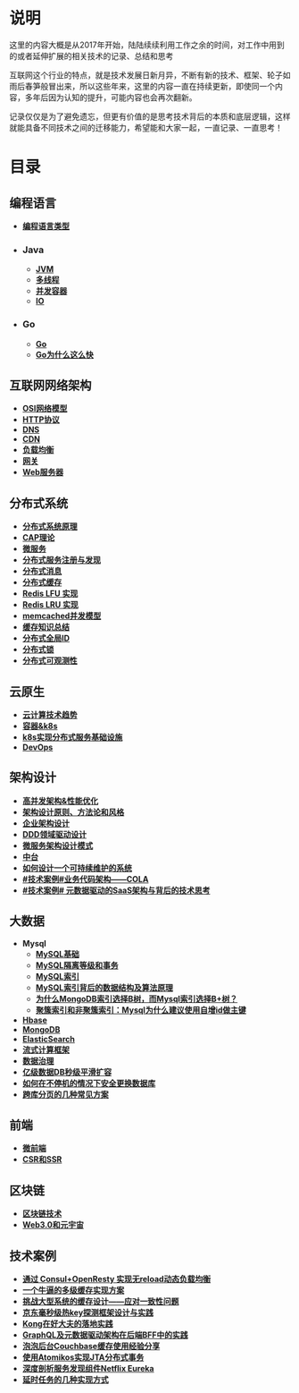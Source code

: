 # **说明**
这里的内容大概是从2017年开始，陆陆续续利用工作之余的时间，对工作中用到的或者延伸扩展的相关技术的记录、总结和思考

互联网这个行业的特点，就是技术发展日新月异，不断有新的技术、框架、轮子如雨后春笋般冒出来，所以这些年来，这里的内容一直在持续更新，即使同一个内容，多年后因为认知的提升，可能内容也会再次翻新。

记录仅仅是为了避免遗忘，但更有价值的是思考技术背后的本质和底层逻辑，这样就能具备不同技术之间的迁移能力，希望能和大家一起，一直记录、一直思考！

# **目录**
## **编程语言**
- **[编程语言类型](https://github.com/xiaoyuge/Tech-Notes/blob/main/%E7%BC%96%E7%A8%8B%E8%AF%AD%E8%A8%80/%E7%BC%96%E7%A8%8B%E8%AF%AD%E8%A8%80%E7%B1%BB%E5%9E%8B.md)**
- ### **Java**
  - **[JVM](https://github.com/xiaoyuge/Tech-Notes/blob/main/Java/JVM.md)**
  - **[多线程](https://github.com/xiaoyuge/Tech-Notes/blob/main/Java/%E5%A4%9A%E7%BA%BF%E7%A8%8B.md)**
  - **[并发容器](https://github.com/xiaoyuge/Tech-Notes/blob/main/Java/%E5%B9%B6%E5%8F%91%E5%AE%B9%E5%99%A8.md)**
  - **[IO](https://github.com/xiaoyuge/Tech-Notes/blob/main/Java/IO.md)**
- ### **Go**
  - **[Go](https://github.com/xiaoyuge/Tech-Notes/blob/main/Go/Go/Go.md)**
  - **[Go为什么这么快](https://github.com/xiaoyuge/Tech-Notes/blob/main/Go/Go/Go%E4%B8%BA%E4%BB%80%E4%B9%88%E8%BF%99%E4%B9%88%E5%BF%AB.md)**
## **互联网网络架构**
- **[OSI网络模型](https://github.com/xiaoyuge/Tech-Notes/blob/main/%E4%BA%92%E8%81%94%E7%BD%91%E7%BD%91%E7%BB%9C%E6%9E%B6%E6%9E%84/OSI%E7%BD%91%E7%BB%9C%E6%A8%A1%E5%9E%8B.md)**
- **[HTTP协议](https://github.com/xiaoyuge/Tech-Notes/blob/main/%E4%BA%92%E8%81%94%E7%BD%91%E7%BD%91%E7%BB%9C%E6%9E%B6%E6%9E%84/HTTP%E5%8D%8F%E8%AE%AE.md)**
- **[DNS](https://github.com/xiaoyuge/Tech-Notes/blob/main/%E4%BA%92%E8%81%94%E7%BD%91%E7%BD%91%E7%BB%9C%E6%9E%B6%E6%9E%84/DNS.md)**
- **[CDN](https://github.com/xiaoyuge/Tech-Notes/blob/main/%E4%BA%92%E8%81%94%E7%BD%91%E7%BD%91%E7%BB%9C%E6%9E%B6%E6%9E%84/CDN.md)**
- **[负载均衡](https://github.com/xiaoyuge/Tech-Notes/blob/main/%E4%BA%92%E8%81%94%E7%BD%91%E7%BD%91%E7%BB%9C%E6%9E%B6%E6%9E%84/%E8%B4%9F%E8%BD%BD%E5%9D%87%E8%A1%A1.md)**
- **[网关](https://github.com/xiaoyuge/Tech-Notes/blob/main/%E4%BA%92%E8%81%94%E7%BD%91%E7%BD%91%E7%BB%9C%E6%9E%B6%E6%9E%84/%E7%BD%91%E5%85%B3.md)**
- **[Web服务器](https://github.com/xiaoyuge/Tech-Notes/blob/main/%E4%BA%92%E8%81%94%E7%BD%91%E7%BD%91%E7%BB%9C%E6%9E%B6%E6%9E%84/Web%E6%9C%8D%E5%8A%A1%E5%99%A8.md)**
##  **分布式系统**
- **[分布式系统原理](https://github.com/xiaoyuge/Tech-Notes/blob/main/%E5%88%86%E5%B8%83%E5%BC%8F%E7%B3%BB%E7%BB%9F/%E5%88%86%E5%B8%83%E5%BC%8F%E7%B3%BB%E7%BB%9F%E5%8E%9F%E7%90%86.md)**
- **[CAP理论](https://github.com/xiaoyuge/Tech-Notes/blob/main/%E5%88%86%E5%B8%83%E5%BC%8F%E7%B3%BB%E7%BB%9F/CAP%E7%90%86%E8%AE%BA.md)**
- **[微服务](https://github.com/xiaoyuge/Tech-Notes/blob/main/%E5%88%86%E5%B8%83%E5%BC%8F%E7%B3%BB%E7%BB%9F/%E5%BE%AE%E6%9C%8D%E5%8A%A1.md)**
- **[分布式服务注册与发现](https://github.com/xiaoyuge/Tech-Notes/blob/main/%E5%88%86%E5%B8%83%E5%BC%8F%E7%B3%BB%E7%BB%9F/%E5%88%86%E5%B8%83%E5%BC%8F%E6%9C%8D%E5%8A%A1%E6%B3%A8%E5%86%8C%E4%B8%8E%E5%8F%91%E7%8E%B0.md)**
- **[分布式消息](https://github.com/xiaoyuge/Tech-Notes/blob/main/%E5%88%86%E5%B8%83%E5%BC%8F%E7%B3%BB%E7%BB%9F/%E5%88%86%E5%B8%83%E5%BC%8F%E6%B6%88%E6%81%AF.md)**
- **[分布式缓存](https://github.com/xiaoyuge/Tech-Notes/blob/main/%E5%88%86%E5%B8%83%E5%BC%8F%E7%B3%BB%E7%BB%9F/%E5%88%86%E5%B8%83%E5%BC%8F%E7%BC%93%E5%AD%98.md)**
- **[Redis LFU 实现](https://github.com/xiaoyuge/Tech-Notes/blob/main/%E5%88%86%E5%B8%83%E5%BC%8F%E7%B3%BB%E7%BB%9F/Redis%E7%9A%84LFU%E5%AE%9E%E7%8E%B0.md)**
- **[Redis LRU 实现](https://github.com/xiaoyuge/Tech-Notes/blob/main/%E5%88%86%E5%B8%83%E5%BC%8F%E7%B3%BB%E7%BB%9F/Redis%E7%9A%84LRU%E5%AE%9E%E7%8E%B0.md)**
- **[memcached并发模型](https://github.com/xiaoyuge/Tech-Notes/blob/main/%E5%88%86%E5%B8%83%E5%BC%8F%E7%B3%BB%E7%BB%9F/memcached%E5%B9%B6%E5%8F%91%E6%A8%A1%E5%9E%8B.md)**
- **[缓存知识总结](https://github.com/xiaoyuge/Tech-Notes/blob/main/%E5%88%86%E5%B8%83%E5%BC%8F%E7%B3%BB%E7%BB%9F/%E7%BC%93%E5%AD%98%E7%9F%A5%E8%AF%86%E6%80%BB%E7%BB%93.md)**
- **[分布式全局ID](https://github.com/xiaoyuge/Tech-Notes/blob/main/%E5%88%86%E5%B8%83%E5%BC%8F%E7%B3%BB%E7%BB%9F/%E5%88%86%E5%B8%83%E5%BC%8F%E5%85%A8%E5%B1%80ID.md)**
- **[分布式锁](https://github.com/xiaoyuge/Tech-Notes/blob/main/%E5%88%86%E5%B8%83%E5%BC%8F%E7%B3%BB%E7%BB%9F/%E5%88%86%E5%B8%83%E5%BC%8F%E9%94%81.md)**
- **[分布式可观测性](https://github.com/xiaoyuge/Tech-Notes/blob/main/%E5%88%86%E5%B8%83%E5%BC%8F%E7%B3%BB%E7%BB%9F/%E5%88%86%E5%B8%83%E5%BC%8F%E5%8F%AF%E8%A7%82%E6%B5%8B%E6%80%A7.md)**
## **云原生**
- **[云计算技术趋势](https://github.com/xiaoyuge/Tech-Notes/blob/main/%E4%BA%91%E5%8E%9F%E7%94%9F/%E4%BA%91%E8%AE%A1%E7%AE%97%E6%8A%80%E6%9C%AF%E8%B6%8B%E5%8A%BF.md)**
- **[容器&k8s](https://github.com/xiaoyuge/Tech-Notes/blob/main/%E4%BA%91%E5%8E%9F%E7%94%9F/%E5%AE%B9%E5%99%A8%E5%92%8Ck8s.md)**
- **[k8s实现分布式服务基础设施](https://github.com/xiaoyuge/Tech-Notes/blob/main/%E4%BA%91%E5%8E%9F%E7%94%9F/k8s%E5%AE%9E%E7%8E%B0%E5%88%86%E5%B8%83%E5%BC%8F%E6%9C%8D%E5%8A%A1%E5%9F%BA%E7%A1%80%E8%AE%BE%E6%96%BD.md)**
- **[DevOps](https://github.com/xiaoyuge/Tech-Notes/blob/main/%E4%BA%91%E5%8E%9F%E7%94%9F/DevOps.md)**
## **架构设计**
- **[高并发架构&性能优化](https://github.com/xiaoyuge/Tech-Notes/blob/main/%E6%9E%B6%E6%9E%84%E8%AE%BE%E8%AE%A1/%E9%AB%98%E5%B9%B6%E5%8F%91%E6%9E%B6%E6%9E%84%E5%92%8C%E6%80%A7%E8%83%BD%E4%BC%98%E5%8C%96.md)**
- **[架构设计原则、方法论和风格](https://github.com/xiaoyuge/Tech-Notes/blob/main/%E6%9E%B6%E6%9E%84%E8%AE%BE%E8%AE%A1/%E6%9E%B6%E6%9E%84%E8%AE%BE%E8%AE%A1%E5%8E%9F%E5%88%99%E3%80%81%E6%96%B9%E6%B3%95%E8%AE%BA%E5%92%8C%E9%A3%8E%E6%A0%BC.md)**
- **[企业架构设计](https://github.com/xiaoyuge/Tech-Notes/blob/main/%E6%9E%B6%E6%9E%84%E8%AE%BE%E8%AE%A1/%E4%BC%81%E4%B8%9A%E6%9E%B6%E6%9E%84%E8%AE%BE%E8%AE%A1.md)**
- **[DDD领域驱动设计](https://github.com/xiaoyuge/Tech-Notes/blob/main/%E6%9E%B6%E6%9E%84%E8%AE%BE%E8%AE%A1/DDD%E9%A2%86%E5%9F%9F%E9%A9%B1%E5%8A%A8%E8%AE%BE%E8%AE%A1.md)**
- **[微服务架构设计模式](https://github.com/xiaoyuge/Tech-Notes/blob/main/%E6%9E%B6%E6%9E%84%E8%AE%BE%E8%AE%A1/%E5%BE%AE%E6%9C%8D%E5%8A%A1%E6%9E%B6%E6%9E%84%E8%AE%BE%E8%AE%A1%E6%A8%A1%E5%BC%8F.md)**
- **[中台](https://github.com/xiaoyuge/Tech-Notes/blob/main/%E6%9E%B6%E6%9E%84%E8%AE%BE%E8%AE%A1/%E4%B8%AD%E5%8F%B0.md)**
- **[如何设计一个可持续维护的系统](https://github.com/xiaoyuge/Tech-Notes/blob/main/%E6%9E%B6%E6%9E%84%E8%AE%BE%E8%AE%A1/%E5%A6%82%E4%BD%95%E8%AE%BE%E8%AE%A1%E4%B8%80%E4%B8%AA%E5%8F%AF%E6%8C%81%E7%BB%AD%E7%BB%B4%E6%8A%A4%E7%9A%84%E7%B3%BB%E7%BB%9F.md)**
- **[#技术案例#业务代码架构——COLA](https://github.com/xiaoyuge/Tech-Notes/blob/main/%E6%9E%B6%E6%9E%84%E8%AE%BE%E8%AE%A1/%E4%B8%9A%E5%8A%A1%E4%BB%A3%E7%A0%81%E6%9E%B6%E6%9E%84%E2%80%94%E2%80%94COLA.md)**
- **[#技术案例# 元数据驱动的SaaS架构与背后的技术思考](https://github.com/xiaoyuge/Tech-Notes/blob/main/%E6%9E%B6%E6%9E%84%E8%AE%BE%E8%AE%A1/%E5%85%83%E6%95%B0%E6%8D%AE%E9%A9%B1%E5%8A%A8%E7%9A%84SaaS%E6%9E%B6%E6%9E%84%E4%B8%8E%E8%83%8C%E5%90%8E%E7%9A%84%E6%8A%80%E6%9C%AF%E6%80%9D%E8%80%83.md)**
## **大数据**
- **Mysql**
  - **[MySQL基础](https://github.com/xiaoyuge/Tech-Notes/blob/main/%E5%A4%A7%E6%95%B0%E6%8D%AE/Mysql/Mysql%E5%9F%BA%E7%A1%80.md)**
  - **[MySQL隔离等级和事务](https://github.com/xiaoyuge/Tech-Notes/blob/main/%E5%A4%A7%E6%95%B0%E6%8D%AE/Mysql/MySQL%E9%9A%94%E7%A6%BB%E7%AD%89%E7%BA%A7%E5%92%8C%E4%BA%8B%E5%8A%A1.md)**
  - **[MySQL索引](https://github.com/xiaoyuge/Tech-Notes/blob/main/%E5%A4%A7%E6%95%B0%E6%8D%AE/Mysql/MySQL%E7%B4%A2%E5%BC%95.md)**
  - **[MySQL索引背后的数据结构及算法原理](https://github.com/xiaoyuge/Tech-Notes/blob/main/%E5%A4%A7%E6%95%B0%E6%8D%AE/Mysql/MySQL%E7%B4%A2%E5%BC%95%E8%83%8C%E5%90%8E%E7%9A%84%E6%95%B0%E6%8D%AE%E7%BB%93%E6%9E%84%E5%8F%8A%E7%AE%97%E6%B3%95%E5%8E%9F%E7%90%86.md)**
  - **[为什么MongoDB索引选择B树，而Mysql索引选择B+树？](https://github.com/xiaoyuge/Tech-Notes/blob/main/%E5%A4%A7%E6%95%B0%E6%8D%AE/Mysql/%E4%B8%BA%E4%BB%80%E4%B9%88MongoDB%E7%B4%A2%E5%BC%95%E9%80%89%E6%8B%A9B%E6%A0%91%E8%80%8CMysql%E7%B4%A2%E5%BC%95%E9%80%89%E6%8B%A9B%2B%E6%A0%91.md)**
  - **[聚簇索引和非聚簇索引：Mysql为什么建议使用自增id做主键](https://github.com/xiaoyuge/Tech-Notes/blob/main/%E5%A4%A7%E6%95%B0%E6%8D%AE/Mysql/Mysql%E4%B8%BA%E4%BB%80%E4%B9%88%E5%BB%BA%E8%AE%AE%E4%BD%BF%E7%94%A8%E8%87%AA%E5%A2%9Eid%E5%81%9A%E4%B8%BB%E9%94%AE.md)**
- **[Hbase](https://github.com/xiaoyuge/Tech-Notes/blob/main/%E5%A4%A7%E6%95%B0%E6%8D%AE/Hbase.md)**
- **[MongoDB](https://github.com/xiaoyuge/Tech-Notes/blob/main/%E5%A4%A7%E6%95%B0%E6%8D%AE/MongoDB.md)**
- **[ElasticSearch](https://github.com/xiaoyuge/Tech-Notes/blob/main/%E5%A4%A7%E6%95%B0%E6%8D%AE/ElasticSearch.md)**
- **[流式计算框架](https://github.com/xiaoyuge/Tech-Notes/blob/main/%E5%A4%A7%E6%95%B0%E6%8D%AE/%E6%B5%81%E5%BC%8F%E8%AE%A1%E7%AE%97%E6%A1%86%E6%9E%B6.md)**
- **[数据治理](https://github.com/xiaoyuge/Tech-Notes/blob/main/%E5%A4%A7%E6%95%B0%E6%8D%AE/%E6%95%B0%E6%8D%AE%E6%B2%BB%E7%90%86.md)**
- **[亿级数据DB秒级平滑扩容](https://github.com/xiaoyuge/Tech-Notes/blob/main/%E5%A4%A7%E6%95%B0%E6%8D%AE/%E4%BA%BF%E7%BA%A7%E6%95%B0%E6%8D%AEDB%E7%A7%92%E7%BA%A7%E5%B9%B3%E6%BB%91%E6%89%A9%E5%AE%B9.md)**
- **[如何在不停机的情况下安全更换数据库](https://github.com/xiaoyuge/Tech-Notes/blob/main/%E5%A4%A7%E6%95%B0%E6%8D%AE/%E5%A6%82%E4%BD%95%E5%9C%A8%E4%B8%8D%E5%81%9C%E6%9C%BA%E7%9A%84%E6%83%85%E5%86%B5%E4%B8%8B%E5%AE%89%E5%85%A8%E6%9B%B4%E6%8D%A2%E6%95%B0%E6%8D%AE%E5%BA%93.md)**
- **[跨库分页的几种常见方案](https://github.com/xiaoyuge/Tech-Notes/blob/main/%E5%A4%A7%E6%95%B0%E6%8D%AE/%E8%B7%A8%E5%BA%93%E5%88%86%E9%A1%B5%E7%9A%84%E5%87%A0%E7%A7%8D%E5%B8%B8%E8%A7%81%E6%96%B9%E6%A1%88.md)**
## **前端**
- **[微前端](https://github.com/xiaoyuge/Tech-Notes/blob/main/%E5%89%8D%E7%AB%AF/%E5%BE%AE%E5%89%8D%E7%AB%AF.md)**
- **[CSR和SSR](https://github.com/xiaoyuge/Tech-Notes/blob/main/%E5%89%8D%E7%AB%AF/CSR%E5%92%8CSSR.md)**
## **区块链**
- **[区块链技术](https://github.com/xiaoyuge/Tech-Notes/blob/main/%E5%8C%BA%E5%9D%97%E9%93%BE/%E5%8C%BA%E5%9D%97%E9%93%BE%E6%8A%80%E6%9C%AF.md)**
- **[Web3.0和元宇宙](https://github.com/xiaoyuge/Tech-Notes/blob/main/%E5%8C%BA%E5%9D%97%E9%93%BE/Web3.0%E5%92%8C%E5%85%83%E5%AE%87%E5%AE%99.md)**
## **技术案例**
- **[通过 Consul+OpenResty 实现无reload动态负载均衡](https://github.com/xiaoyuge/Tech-Notes/blob/main/%E6%8A%80%E6%9C%AF%E6%A1%88%E4%BE%8B/%E9%80%9A%E8%BF%87Consul%2BOpenResty%E5%AE%9E%E7%8E%B0%E6%97%A0reload%E5%8A%A8%E6%80%81%E8%B4%9F%E8%BD%BD%E5%9D%87%E8%A1%A1.md)**
- **[一个牛逼的多级缓存实现方案](https://github.com/xiaoyuge/Tech-Notes/blob/main/%E6%8A%80%E6%9C%AF%E6%A1%88%E4%BE%8B/%E4%B8%80%E4%B8%AA%E7%89%9B%E9%80%BC%E7%9A%84%E5%A4%9A%E7%BA%A7%E7%BC%93%E5%AD%98%E5%AE%9E%E7%8E%B0%E6%96%B9%E6%A1%88.md)**
- **[挑战大型系统的缓存设计——应对一致性问题](https://github.com/xiaoyuge/Tech-Notes/blob/main/%E6%8A%80%E6%9C%AF%E6%A1%88%E4%BE%8B/%E6%8C%91%E6%88%98%E5%A4%A7%E5%9E%8B%E7%B3%BB%E7%BB%9F%E7%9A%84%E7%BC%93%E5%AD%98%E8%AE%BE%E8%AE%A1%E2%80%94%E2%80%94%E5%BA%94%E5%AF%B9%E4%B8%80%E8%87%B4%E6%80%A7%E9%97%AE%E9%A2%98.md)**
- **[京东毫秒级热key探测框架设计与实践](https://github.com/xiaoyuge/Tech-Notes/blob/main/%E6%8A%80%E6%9C%AF%E6%A1%88%E4%BE%8B/%E4%BA%AC%E4%B8%9C%E6%AF%AB%E7%A7%92%E7%BA%A7%E7%83%ADkey%E6%8E%A2%E6%B5%8B%E6%A1%86%E6%9E%B6%E8%AE%BE%E8%AE%A1%E4%B8%8E%E5%AE%9E%E8%B7%B5.md)**
- **[Kong在好大夫的落地实践](https://github.com/xiaoyuge/Tech-Notes/blob/main/%E6%8A%80%E6%9C%AF%E6%A1%88%E4%BE%8B/Kong%E5%9C%A8%E5%A5%BD%E5%A4%A7%E5%A4%AB%E7%9A%84%E8%90%BD%E5%9C%B0%E5%AE%9E%E8%B7%B5.md)**
- **[GraphQL及元数据驱动架构在后端BFF中的实践](https://github.com/xiaoyuge/Tech-Notes/blob/main/%E6%8A%80%E6%9C%AF%E6%A1%88%E4%BE%8B/GraphQL%E5%8F%8A%E5%85%83%E6%95%B0%E6%8D%AE%E9%A9%B1%E5%8A%A8%E6%9E%B6%E6%9E%84%E5%9C%A8%E5%90%8E%E7%AB%AFBFF%E4%B8%AD%E7%9A%84%E5%AE%9E%E8%B7%B5.md)**
- **[泡泡后台Couchbase缓存使用经验分享](https://github.com/xiaoyuge/Tech-Notes/blob/main/%E6%8A%80%E6%9C%AF%E6%A1%88%E4%BE%8B/%E6%B3%A1%E6%B3%A1%E5%90%8E%E5%8F%B0Couchbase%E7%BC%93%E5%AD%98%E4%BD%BF%E7%94%A8%E7%BB%8F%E9%AA%8C%E5%88%86%E4%BA%AB.md)**
- **[使用Atomikos实现JTA分布式事务](https://github.com/xiaoyuge/Tech-Notes/blob/main/%E6%8A%80%E6%9C%AF%E6%A1%88%E4%BE%8B/%E4%BD%BF%E7%94%A8Atomikos%E5%AE%9E%E7%8E%B0JTA%E5%88%86%E5%B8%83%E5%BC%8F%E4%BA%8B%E5%8A%A1.md)**
- **[深度剖析服务发现组件Netflix Eureka](https://github.com/xiaoyuge/Tech-Notes/blob/main/%E6%8A%80%E6%9C%AF%E6%A1%88%E4%BE%8B/%E6%B7%B1%E5%BA%A6%E5%89%96%E6%9E%90%E6%9C%8D%E5%8A%A1%E5%8F%91%E7%8E%B0%E7%BB%84%E4%BB%B6NetflixEureka.md)**
- **[延时任务的几种实现方式](https://github.com/xiaoyuge/Tech-Notes/blob/main/%E6%8A%80%E6%9C%AF%E6%A1%88%E4%BE%8B/%E5%BB%B6%E6%97%B6%E4%BB%BB%E5%8A%A1%E7%9A%84%E5%87%A0%E7%A7%8D%E5%AE%9E%E7%8E%B0%E6%96%B9%E5%BC%8F.md)**


